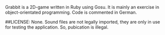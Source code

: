 Grabbit is a 2D-game written in Ruby using Gosu. 
It is mainly an exercise in object-orientated programming.
Code is commented in German.

##LICENSE: None. Sound files are not legally imported, they are only in use for testing the application. So, pubication is illegal.


